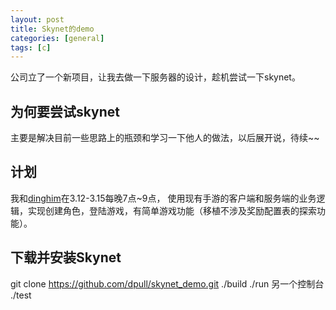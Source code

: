 ```yaml
---
layout: post
title: Skynet的demo
categories: [general]
tags: [c]
---
```


公司立了一个新项目，让我去做一下服务器的设计，趁机尝试一下skynet。

## 为何要尝试skynet ##
主要是解决目前一些思路上的瓶颈和学习一下他人的做法，以后展开说，待续~~


## 计划 ##
我和[dinghim](https://github.com/dinghim)在3.12-3.15每晚7点~9点， 使用现有手游的客户端和服务端的业务逻辑，实现创建角色，登陆游戏，有简单游戏功能（移植不涉及奖励配置表的探索功能）。

## 下载并安装Skynet ##
git clone https://github.com/dpull/skynet_demo.git
./build
./run
另一个控制台
./test